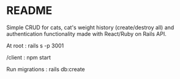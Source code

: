 # README

Simple CRUD for cats, cat's weight history (create/destroy all) and authentication functionality made with React/Ruby on Rails API.

At root : rails s -p 3001

/client : npm start

Run migrations : rails db:create
